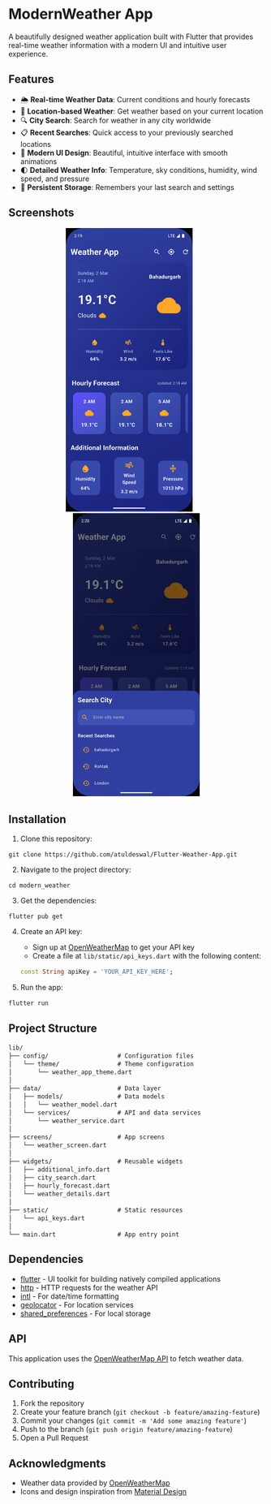 # ModernWeather App

A beautifully designed weather application built with Flutter that provides real-time weather information with a modern UI and intuitive user experience.

## Features

- 🌦️ **Real-time Weather Data**: Current conditions and hourly forecasts
- 📍 **Location-based Weather**: Get weather based on your current location
- 🔍 **City Search**: Search for weather in any city worldwide
- 📋 **Recent Searches**: Quick access to your previously searched locations
- 📱 **Modern UI Design**: Beautiful, intuitive interface with smooth animations
- 🌓 **Detailed Weather Info**: Temperature, sky conditions, humidity, wind speed, and pressure
- 💾 **Persistent Storage**: Remembers your last search and settings

## Screenshots

<p align="center">
  <img src="screenshots/Home Screen.png" alt="Home Screen" width="250"/> &nbsp;&nbsp;&nbsp;&nbsp;&nbsp;&nbsp;
  <img src="screenshots/Search Screen.png" alt="Search Screen" width="250"/>
</p>

## Installation

1. Clone this repository:
```
git clone https://github.com/atuldeswal/Flutter-Weather-App.git
```

2. Navigate to the project directory:
```
cd modern_weather
```

3. Get the dependencies:
```
flutter pub get
```

4. Create an API key:
   - Sign up at [OpenWeatherMap](https://openweathermap.org/api) to get your API key
   - Create a file at `lib/static/api_keys.dart` with the following content:
   ```dart
   const String apiKey = 'YOUR_API_KEY_HERE';
   ```

5. Run the app:
```
flutter run
```

## Project Structure

```
lib/
├── config/                   # Configuration files
│   └── theme/                # Theme configuration
│       └── weather_app_theme.dart
│
├── data/                     # Data layer
│   ├── models/               # Data models
│   │   └── weather_model.dart
│   └── services/             # API and data services
│       └── weather_service.dart
│
├── screens/                  # App screens
│   └── weather_screen.dart
│
├── widgets/                  # Reusable widgets
│   ├── additional_info.dart
│   ├── city_search.dart
│   ├── hourly_forecast.dart
│   └── weather_details.dart
│
├── static/                   # Static resources
│   └── api_keys.dart
│
└── main.dart                 # App entry point
```

## Dependencies

- [flutter](https://flutter.dev/) - UI toolkit for building natively compiled applications
- [http](https://pub.dev/packages/http) - HTTP requests for the weather API
- [intl](https://pub.dev/packages/intl) - For date/time formatting
- [geolocator](https://pub.dev/packages/geolocator) - For location services
- [shared_preferences](https://pub.dev/packages/shared_preferences) - For local storage

## API

This application uses the [OpenWeatherMap API](https://openweathermap.org/api) to fetch weather data.

## Contributing

1. Fork the repository
2. Create your feature branch (`git checkout -b feature/amazing-feature`)
3. Commit your changes (`git commit -m 'Add some amazing feature'`)
4. Push to the branch (`git push origin feature/amazing-feature`)
5. Open a Pull Request

## Acknowledgments

- Weather data provided by [OpenWeatherMap](https://openweathermap.org/)
- Icons and design inspiration from [Material Design](https://material.io/design)
